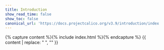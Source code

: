 ```yaml
---
title: Introduction
show_read_time: false
show_toc: false
canonical_url: 'https://docs.projectcalico.org/v3.9/introduction/index'
---
```

{% capture content %}{% include index.html %}{% endcapture %}
{{ content | replace: "    ", "" }}